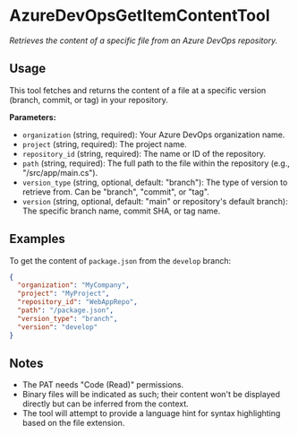 ﻿# AzureDevOpsGetItemContentTool

*Retrieves the content of a specific file from an Azure DevOps repository.*

## Usage

This tool fetches and returns the content of a file at a specific version (branch, commit, or tag) in your repository.

**Parameters:**
-   `organization` (string, required): Your Azure DevOps organization name.
-   `project` (string, required): The project name.
-   `repository_id` (string, required): The name or ID of the repository.
-   `path` (string, required): The full path to the file within the repository (e.g., "/src/app/main.cs").
-   `version_type` (string, optional, default: "branch"): The type of version to retrieve from. Can be "branch", "commit", or "tag".
-   `version` (string, optional, default: "main" or repository's default branch): The specific branch name, commit SHA, or tag name.

## Examples

To get the content of `package.json` from the `develop` branch:

```json
{
  "organization": "MyCompany",
  "project": "MyProject",
  "repository_id": "WebAppRepo",
  "path": "/package.json",
  "version_type": "branch",
  "version": "develop"
}
```

## Notes

-   The PAT needs "Code (Read)" permissions.
-   Binary files will be indicated as such; their content won't be displayed directly but can be inferred from the context.
-   The tool will attempt to provide a language hint for syntax highlighting based on the file extension.